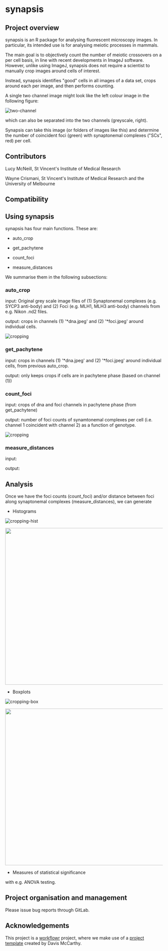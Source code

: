 # synapsis

## Project overview

synapsis is an R package for analysing fluorescent microscopy images. In particular, its intended use is for analysing meiotic processes in mammals.

The main goal is to objectively count the number of meiotic crossovers on a per cell basis, in line with recent developments in ImageJ software. However, unlike using ImageJ, synapsis does not require a scientist to manually crop images around cells of interest.

Instead, synapsis identifies "good" cells in all images of a data set, crops around each per image, and then performs counting.

A single two channel image might look like the left colour image in the following figure:

![two-channel](resources/figures/2-channel.png)

which can also be separated into the two channels (greyscale, right).

Synapsis can take this image (or folders of images like this) and determine the number of coincident foci (green) with synaptonemal complexes ("SCs", red) per cell.


[comment]: <> (examples with this file MLH3rabbit488_SYCP3mouse594_fancm_fvb_x_fancm_bl6_725--_slide01_018.nd2)

## Contributors

Lucy McNeill, St Vincent's Institute of Medical Research

Wayne Crismani, St Vincent's Institute of Medical Research and the University of Melbourne

## Compatibility

## Using synapsis

synapsis has four main functions. These are:

- auto_crop

- get_pachytene

- count_foci

- measure_distances

We summarise them in the following subsections:

### auto_crop

input: Original grey scale image files of (1) Synaptonemal complexes (e.g. SYCP3 anti-body) and (2) Foci (e.g. MLH1, MLH3 anti-body) channels from e.g. Nikon .nd2 files.

output: crops in channels (1) '*dna.jpeg' and (2) '*foci.jpeg' around individual cells.

![cropping](resources/figures/cropping_procedure.png)

### get_pachytene

input: crops in channels (1) '*dna.jpeg' and (2) '*foci.jpeg' around individual cells, from previous auto_crop.

output: only keeps crops if cells are in pachytene phase (based on channel (1))

### count_foci

input: crops of dna and foci channels in pachytene phase (from get_pachytene)

output: number of foci counts of synamtonemal complexes per cell (i.e. channel 1 coincident with channel 2) as a function of genotype.

![cropping](resources/figures/counting_procedure.png)

### measure_distances

input:

output:

## Analysis

Once we have the foci counts (count_foci) and/or distance between foci along synaptonemal complexes (measure_distances), we can generate

- Histograms

![cropping-hist](output/count_foci_histogram.png)

<img src="output/measure_distances_histogram.png" width="700" height="500">

- Boxplots

![cropping-box](output/count_foci_boxplot.png)

<img src="output/measure_distances_boxplot.png" width="550" height="500">

- Measures of statistical significance

with e.g. ANOVA testing.


## Project organisation and management

Please issue bug reports through GitLab.


## Acknowledgements

This project is a [workflowr][] project, where we make use of a [project template][] created by Davis McCarthy.

[workflowr]: https://github.com/jdblischak/workflowr

[project template]: https://gitlab.svi.edu.au/biocellgen-public/aaaa_2019_project-template
